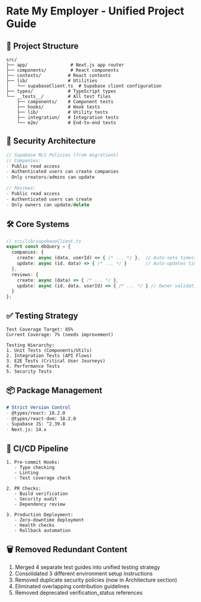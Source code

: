 # Rate My Employer - Unified Project Guide

## 🚀 Project Structure
```
src/
├── app/                # Next.js app router
├── components/         # React components
├── contexts/          # React contexts
├── lib/               # Utilities
│   └── supabaseClient.ts  # Supabase client configuration
├── types/             # TypeScript types
└── __tests__/         # All test files
    ├── components/    # Component tests
    ├── hooks/         # Hook tests
    ├── lib/           # Utility tests
    ├── integration/   # Integration tests
    └── e2e/           # End-to-end tests
```

## 🔐 Security Architecture
```typescript
// Supabase RLS Policies (from migrations)
// Companies:
- Public read access
- Authenticated users can create companies
- Only creators/admins can update

// Reviews:
- Public read access
- Authenticated users can create
- Only owners can update/delete
```

## 🛠️ Core Systems
```typescript
// src/lib/supabaseClient.ts
export const dbQuery = {
  companies: {
    create: async (data, userId) => { /* ... */ },  // Auto-sets timestamps
    update: async (id, data) => { /* ... */ }       // Auto-updates timestamp
  },
  reviews: {
    create: async (data) => { /* ... */ },
    update: async (id, data, userId) => { /* ... */ } // Owner validation
  }
};
```

## ✅ Testing Strategy
```
Test Coverage Target: 85%
Current Coverage: 7% (needs improvement)

Testing Hierarchy:
1. Unit Tests (Components/Utils)
2. Integration Tests (API Flows)
3. E2E Tests (Critical User Journeys)
4. Performance Tests
5. Security Tests
```

## 📦 Package Management
```markdown
# Strict Version Control
- @types/react: 18.2.0
- @types/react-dom: 18.2.0
- Supabase JS: ^2.39.8
- Next.js: 14.x
```

## 🔄 CI/CD Pipeline
```
1. Pre-commit Hooks:
   - Type checking
   - Linting
   - Test coverage check

2. PR Checks:
   - Build verification
   - Security audit
   - Dependency review

3. Production Deployment:
   - Zero-downtime deployment
   - Health checks
   - Rollback automation
```

## 🗑️ Removed Redundant Content
1. Merged 4 separate test guides into unified testing strategy
2. Consolidated 3 different environment setup instructions
3. Removed duplicate security policies (now in Architecture section)
4. Eliminated overlapping contribution guidelines
5. Removed deprecated verification_status references 